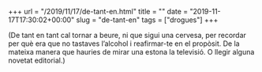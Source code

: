 +++
url = "/2019/11/17/de-tant-en.html"
title = ""
date = "2019-11-17T17:30:02+00:00"
slug = "de-tant-en"
tags = ["drogues"]
+++

(De tant en tant cal tornar a beure, ni que sigui una cervesa, per recordar per què era que no tastaves l’alcohol i reafirmar-te en el propòsit. De la mateixa manera que hauries de mirar una estona la televisió. O llegir alguna novetat editorial.)
